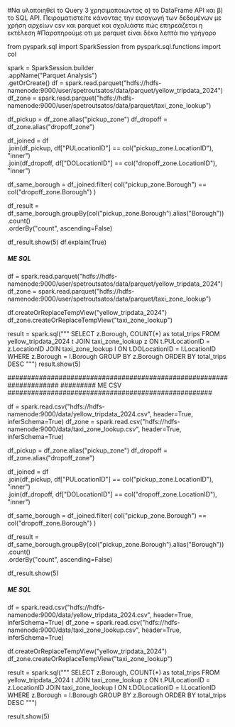 #Να υλοποιηθεί το Query 3 χρησιμοποιώντας α) τo DataFrame API και β) το SQL API. Πειραματιστείτε κάνοντας την εισαγωγή των δεδομένων με χρήση αρχείων csv και parquet και σχολιάστε πώς επηρεάζεται η εκτέλεση
#Παρατηρούμε οτι με parquet είναι δέκα λεπτά πιο γρήγορο

from pyspark.sql import SparkSession
from pyspark.sql.functions import col

spark = SparkSession.builder \
    .appName("Parquet Analysis") \
    .getOrCreate()
df = spark.read.parquet("hdfs://hdfs-namenode:9000/user/spetroutsatos/data/parquet/yellow_tripdata_2024")
df_zone = spark.read.parquet("hdfs://hdfs-namenode:9000/user/spetroutsatos/data/parquet/taxi_zone_lookup")


df_pickup = df_zone.alias("pickup_zone")
df_dropoff = df_zone.alias("dropoff_zone")

df_joined = df \
    .join(df_pickup, df["PULocationID"] == col("pickup_zone.LocationID"), "inner") \
    .join(df_dropoff, df["DOLocationID"] == col("dropoff_zone.LocationID"), "inner")

df_same_borough = df_joined.filter(
    col("pickup_zone.Borough") == col("dropoff_zone.Borough")
)

df_result = df_same_borough.groupBy(col("pickup_zone.Borough").alias("Borough")) \
    .count() \
    .orderBy("count", ascending=False)

df_result.show(5)
df.explain(True)


##### ME SQL #####
df = spark.read.parquet("hdfs://hdfs-namenode:9000/user/spetroutsatos/data/parquet/yellow_tripdata_2024")
df_zone = spark.read.parquet("hdfs://hdfs-namenode:9000/user/spetroutsatos/data/parquet/taxi_zone_lookup")

df.createOrReplaceTempView("yellow_tripdata_2024")
df_zone.createOrReplaceTempView("taxi_zone_lookup")

result = spark.sql("""
        SELECT z.Borough, COUNT(*) as total_trips
        FROM yellow_tripdata_2024 t
        JOIN taxi_zone_lookup z ON t.PULocationID = z.LocationID
        JOIN taxi_zone_lookup l ON t.DOLocationID = l.LocationID
        WHERE z.Borough = l.Borough
        GROUP BY z.Borough
        ORDER BY total_trips DESC
""")
result.show(5)


#####################################################################
######### ME CSV ####################################################

df = spark.read.csv("hdfs://hdfs-namenode:9000/data/yellow_tripdata_2024.csv", header=True, inferSchema=True)
df_zone = spark.read.csv("hdfs://hdfs-namenode:9000/data/taxi_zone_lookup.csv", header=True, inferSchema=True)

df_pickup = df_zone.alias("pickup_zone")
df_dropoff = df_zone.alias("dropoff_zone")

df_joined = df \
    .join(df_pickup, df["PULocationID"] == col("pickup_zone.LocationID"), "inner") \
    .join(df_dropoff, df["DOLocationID"] == col("dropoff_zone.LocationID"), "inner")

df_same_borough = df_joined.filter(
    col("pickup_zone.Borough") == col("dropoff_zone.Borough")
)

df_result = df_same_borough.groupBy(col("pickup_zone.Borough").alias("Borough")) \
    .count() \
    .orderBy("count", ascending=False)

df_result.show(5)

##### ME SQL #####
df = spark.read.csv("hdfs://hdfs-namenode:9000/data/yellow_tripdata_2024.csv", header=True, inferSchema=True)
df_zone = spark.read.csv("hdfs://hdfs-namenode:9000/data/taxi_zone_lookup.csv", header=True, inferSchema=True)

df.createOrReplaceTempView("yellow_tripdata_2024")
df_zone.createOrReplaceTempView("taxi_zone_lookup")

result = spark.sql("""
        SELECT z.Borough, COUNT(*) as total_trips
        FROM yellow_tripdata_2024 t
        JOIN taxi_zone_lookup z ON t.PULocationID = z.LocationID
        JOIN taxi_zone_lookup l ON t.DOLocationID = l.LocationID
        WHERE z.Borough = l.Borough
        GROUP BY z.Borough
        ORDER BY total_trips DESC
""")

result.show(5)







